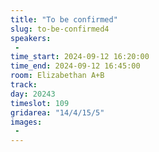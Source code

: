 ```yaml
---
title: "To be confirmed"
slug: to-be-confirmed4
speakers:
 - 
time_start: 2024-09-12 16:20:00
time_end: 2024-09-12 16:45:00
room: Elizabethan A+B
track: 
day: 20243
timeslot: 109
gridarea: "14/4/15/5"
images: 
 - 
---
```


